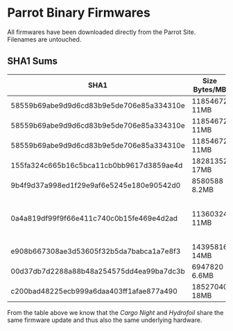 # Parrot Binary Firmwares

All firmwares have been downloaded directly from the Parrot Site. Filenames are untouched.

## SHA1 Sums

| SHA1                                                                      | Size Bytes/MB    | Filename                        | Version | Model                         |
|-------------------------------------------------------------------|------------------------|---------------------------------|------------|------------------------------|
|58559b69abe9d9d6cd83b9e5de706e85a334310e | 11854672 11MB | AirborneCargo.plf          | v2.1.7   | Airborne Cargo           |
|58559b69abe9d9d6cd83b9e5de706e85a334310e | 11854672 11MB | AirborneNight.plf           | v2.1.7    | Airborne Night            |
|58559b69abe9d9d6cd83b9e5de706e85a334310e | 11854672 11MB | Hydrofoil.plf                   | v2.1.7    | Hydrofoil                    |
|155fa324c665b16c5bca11cb0bb9617d3859ae4d   | 18281352 17MB | js_evo_update.plf          | v2.1.5   | Jump Race                 |
|9b4f9d37a998ed1f29e9af6e5245e180e90542d0    | 8580588 8.2MB  | rollingspider_update.plf | v1.99.2 | Rolling Spider             |
|0a4a819df99f9f66e411c740c0b15fe469e4d2ad     | 11360324 11MB | rollingspider.edu.plf       | v2.0.1   | RS MIT edu  -18-gd529e-dirty |
|e908b667308ae3d53605f32b5da7babca1a7e8f3   | 14395816 14MB | jpsumo_update.plf         | v1.99.0 | Jumping Sumo           |
|00d37db7d2288a88b48a254575dd4ea99ba7dc3b | 6947820 6.6MB  |ardrone_update.plf         | v1.11.5 | Ardrone 1.0                |
|c200bad48225ecb999a6daa403ff1afae877a490    | 18527040 18MB |updater_payload.plf        | v2.0.57 | Bebop                         |

From the table above we know that the *Cargo* *Night* and *Hydrofoil* share the same firmware update and thus also the same underlying hardware.